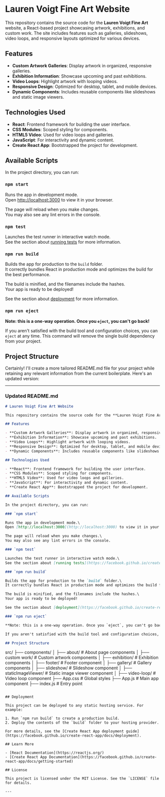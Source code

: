 # Lauren Voigt Fine Art Website

This repository contains the source code for the **Lauren Voigt Fine Art** website, a React-based project showcasing artwork, exhibitions, and custom work. The site includes features such as galleries, slideshows, video loops, and responsive layouts optimized for various devices.

## Features

- **Custom Artwork Galleries**: Display artwork in organized, responsive galleries.
- **Exhibition Information**: Showcase upcoming and past exhibitions.
- **Video Loops**: Highlight artwork with looping videos.
- **Responsive Design**: Optimized for desktop, tablet, and mobile devices.
- **Dynamic Components**: Includes reusable components like slideshows and static image viewers.

## Technologies Used

- **React**: Frontend framework for building the user interface.
- **CSS Modules**: Scoped styling for components.
- **HTML5 Video**: Used for video loops and galleries.
- **JavaScript**: For interactivity and dynamic content.
- **Create React App**: Bootstrapped the project for development.

## Available Scripts

In the project directory, you can run:

### `npm start`

Runs the app in development mode.\
Open [http://localhost:3000](http://localhost:3000) to view it in your browser.

The page will reload when you make changes.\
You may also see any lint errors in the console.

### `npm test`

Launches the test runner in interactive watch mode.\
See the section about [running tests](https://facebook.github.io/create-react-app/docs/running-tests) for more information.

### `npm run build`

Builds the app for production to the `build` folder.\
It correctly bundles React in production mode and optimizes the build for the best performance.

The build is minified, and the filenames include the hashes.\
Your app is ready to be deployed!

See the section about [deployment](https://facebook.github.io/create-react-app/docs/deployment) for more information.

### `npm run eject`

**Note: this is a one-way operation. Once you `eject`, you can't go back!**

If you aren't satisfied with the build tool and configuration choices, you can `eject` at any time. This command will remove the single build dependency from your project.

## Project Structure
Certainly! I'll create a more tailored README.md file for your project while retaining any relevant information from the current boilerplate. Here's an updated version:

---

### Updated README.md

```markdown
# Lauren Voigt Fine Art Website

This repository contains the source code for the **Lauren Voigt Fine Art** website, a React-based project showcasing artwork, exhibitions, and custom work. The site includes features such as galleries, slideshows, video loops, and responsive layouts optimized for various devices.

## Features

- **Custom Artwork Galleries**: Display artwork in organized, responsive galleries.
- **Exhibition Information**: Showcase upcoming and past exhibitions.
- **Video Loops**: Highlight artwork with looping videos.
- **Responsive Design**: Optimized for desktop, tablet, and mobile devices.
- **Dynamic Components**: Includes reusable components like slideshows and static image viewers.

## Technologies Used

- **React**: Frontend framework for building the user interface.
- **CSS Modules**: Scoped styling for components.
- **HTML5 Video**: Used for video loops and galleries.
- **JavaScript**: For interactivity and dynamic content.
- **Create React App**: Bootstrapped the project for development.

## Available Scripts

In the project directory, you can run:

### `npm start`

Runs the app in development mode.\
Open [http://localhost:3000](http://localhost:3000) to view it in your browser.

The page will reload when you make changes.\
You may also see any lint errors in the console.

### `npm test`

Launches the test runner in interactive watch mode.\
See the section about [running tests](https://facebook.github.io/create-react-app/docs/running-tests) for more information.

### `npm run build`

Builds the app for production to the `build` folder.\
It correctly bundles React in production mode and optimizes the build for the best performance.

The build is minified, and the filenames include the hashes.\
Your app is ready to be deployed!

See the section about [deployment](https://facebook.github.io/create-react-app/docs/deployment) for more information.

### `npm run eject`

**Note: this is a one-way operation. Once you `eject`, you can't go back!**

If you aren't satisfied with the build tool and configuration choices, you can `eject` at any time. This command will remove the single build dependency from your project.

## Project Structure

```
src/
├── components/
│   ├── about/               # About page components
│   ├── custom work/         # Custom artwork components
│   ├── exhibition/          # Exhibition components
│   ├── footer/              # Footer component
│   ├── gallery/             # Gallery components
│   ├── slideshow/           # Slideshow component
│   ├── staticImageViewer/   # Static image viewer component
│   ├── video-loop/          # Video loop component
├── App.css                  # Global styles
├── App.js                   # Main app component
├── index.js                 # Entry point
```

## Deployment

This project can be deployed to any static hosting service. For example:

1. Run `npm run build` to create a production build.
2. Deploy the contents of the `build` folder to your hosting provider.

For more details, see the [Create React App deployment guide](https://facebook.github.io/create-react-app/docs/deployment).

## Learn More

- [React Documentation](https://reactjs.org/)
- [Create React App Documentation](https://facebook.github.io/create-react-app/docs/getting-started)

## License

This project is licensed under the MIT License. See the `LICENSE` file for details.

---
